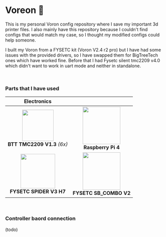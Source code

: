 # Voreon 🐉
This is my personal Voron config repository where I save my important 3d printer files. I also mainly have
this repository because I couldn't find configs that would match my case, so I thought my modified configs
could help someone.

I built my Voron from a FYSETC kit (Voron V2.4 r2 pro) but I have had some issues with the provided drivers,
so I have swapped them for BigTreeTech ones which have worked fine. Before that I had Fysetc silent tmc2209
v4.0 which didn't want to work in uart mode and neither in standalone.

&nbsp;

### Parts that I have used

| Electronics |         |
|:-----------:|:-------:|
| <img width=100px src="https://bttwiki.com/img/TMC2209/TMC2209_Title.png"> <br> **BTT TMC2209 V1.3** *(6x)* | <img width=120px src="https://external-content.duckduckgo.com/iu/?u=https%3A%2F%2Fwww.cnx-software.com%2Fwp-content%2Fuploads%2F2019%2F06%2FRaspberry-Pi-4-Model-B-Large.jpg&f=1&nofb=1&ipt=404f094f84f8944c5f573da1b404185b5c3a9807cca27fee8e550d0eba4389c9"> <br> **Raspberry Pi 4** |
| <img width=110px src="https://external-content.duckduckgo.com/iu/?u=https%3A%2F%2Fcbu01.alicdn.com%2Fimg%2Fibank%2FO1CN01oePLjy1lf3n4er87E_!!970384845-0-cib.310x310.jpg&f=1&nofb=1&ipt=40f69c52fc3929b3aed5b349fa9ba09808ff8b046ffa203f66767a1b1678d758"> <br> **FYSETC SPIDER V3 H7** | <img width=120px src="https://external-content.duckduckgo.com/iu/?u=https%3A%2F%2Fraw.githubusercontent.com%2FFYSETC%2Fwiki.fysetc%2Frefs%2Fheads%2Fmain%2Fdocs%2Fassets%2FSB%2520CAN%2520ToolHead_Wiring.png&f=1&nofb=1&ipt=beb15511b60104de55de7b209ecc2f3b9db889ee7da2af15897f52b7db7cf41f"> <br> **FYSETC SB_COMBO V2**  | 

&nbsp;

### Controller baord connection
(todo)
